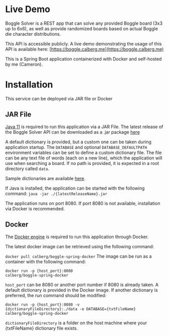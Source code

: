 # Live Demo
Boggle Solver is a REST app that can solve any provided Boggle board (3x3 up to 6x6),
as well as provide randomized boards based on actual Boggle die character distributions.

This API is accessible publicly. A live demo demonstrating the usage of this API is available here: [https://boggle.calberg.me](https://boggle.calberg.me)

This is a Spring Boot application containerized with Docker and self-hosted by me (Cameron).


# Installation
This service can be deployed via JAR file or Docker

## JAR File
<a href="https://www.oracle.com/java/technologies/downloads/#java11">Java 11</a> is required to run this application via a JAR File.
The latest release of the Boggle Solver API can be downloaded as a .jar package <a href="https://github.com/cameronalberg/boggle/releases">here</a>

A default dictionary is provided, but a custom one can be taken during application startup. The <code>DATABASE</code> and optional 
<code>DATABASE_DEFAULTPATH</code> environment variables can be set to define a custom dictionary file. The file can be any text file of words
(each on a new line), which the application will use when searching a board. If no path is provided, it is expected in a root directory called 
<code>data</code>.

Sample dictionaries are available <a href="https://github.com/cameronalberg/boggle/tree/main/src/main/resources/data">here</a>.

If Java is installed, the application can be started with the following command:
<code>java -jar ./{latestReleaseName}.jar</code>

The application runs on port 8080. If port 8080 is not available, installation via Docker is recommended.
## Docker
The <a href="https://docs.docker.com/engine/install/">Docker engine</a> is required to run this application through Docker.

The latest docker image can be retrieved using the following command:

<code>docker pull calberg/boggle-spring-docker</code>
The image can be run as a container with the following command:

  <code>docker run -p {host_port}:8080 calberg/boggle-spring-docker</code>

<code>host_port</code> can be 8080 or another port number if 8080 is already taken.
A default dictionary is provided in the Docker image. If another dictionary is preferred, the run command should be modified:

<code>docker run -p {host_port}:8080 -v {dictionaryFileDirectory}:./data -e DATABASE={txtFileName} calberg/boggle-spring-docker</code>

<code>dictionaryFileDirectory</code> is a folder on the host machine where your {txtFileName} dictionary file exists.